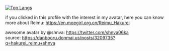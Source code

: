 [![Top Langs](https://github-readme-stats.vercel.app/api/top-langs/?username=Futarimiti&layout=compact)](https://github.com/anuraghazra/github-readme-stats)

if you clicked in this profile with the interest in my avatar, here you can know more about Reimu: https://en.moegirl.org.cn/Reimu_Hakurei

awesome avatar by @shnva: https://twitter.com/shnva06ka<br />
source: https://danbooru.donmai.us/posts/3209735?q=hakurei_reimu+shnva

<!-- Menlo is the best font and OneDark is the best theme -->

